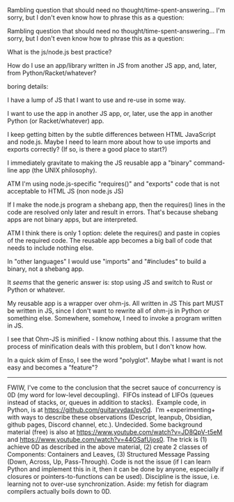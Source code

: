 Rambling question that should need no thought/time-spent-answering...  I'm sorry, but I don't even know how to phrase this as a question:


Rambling question that should need no thought/time-spent-answering...  I'm sorry, but I don't even know how to phrase this as a question:

What is the js/node.js best practice?

How do I use an app/library written in JS from another JS app, and, later, from Python/Racket/whatever?

boring details:

I have a lump of JS that I want to use and re-use in some way.

I want to use the app in another JS app, or, later, use the app in another Python (or Racket/whatever) app.

I keep getting bitten by the subtle differences between HTML JavaScript and node.js.  Maybe I need to learn more about how to use imports and exports correctly?  (If so, is there a good place to start?)

I immediately gravitate to making the JS reusable app a "binary" command-line app (the UNIX philosophy).

ATM I'm using node.js-specific "requires()" and "exports" code that is not acceptable to HTML JS (non node.js JS)

If I make the node.js program a shebang app, then the requires() lines in the code are resolved only later and result in errors.  That's because shebang apps are not binary apps, but are interpreted.

ATM I think there is only 1 option: delete the requires() and paste in copies of the required code.  The reusable app becomes a big ball of code that needs to include nothing else.

In "other languages" I would use "imports" and "#includes" to build a binary, not a shebang app.


It *seems* that the generic answer is: stop using JS and switch to Rust or Python or whatever.

My reusable app is a wrapper over ohm-js.  All written in JS  This part MUST be written in JS, since I don't want to rewrite all of ohm-js in Python or something else.  Somewhere, somehow, I need to invoke a program written in JS.


I see that Ohm-JS is minified - I know nothing about this.  I assume that the process of minification deals with this problem, but I don't know how.

In a quick skim of Enso, I see the word "polyglot".  Maybe what I want is not easy and becomes a "feature"? 

---

FWIW, I've come to the conclusion that the secret sauce of concurrency is 0D (my word for low-level decoupling).  FIFOs instead of LIFOs (queues instead of stacks, or, queues in addition to stacks).  Example code, in Python, is at https://github.com/guitarvydas/py0d.  I'm +experimenting+ with ways to describe these observations (Descript, leanpub, Obsidian, github pages, Discord channel, etc.). Undecided. Some background material (free) is also at https://www.youtube.com/watch?v=JD8QpV-t5eM and https://www.youtube.com/watch?v=44OSafUjos0.  The trick is (1) achieve 0D as described in the above material, (2) create 2 classes of Components: Containers and Leaves, (3) Structured Message Passing (Down, Across, Up, Pass-Through).  Code is not the issue (if I can learn Python and implement this in it, then it can be done by anyone, especially if closures or pointers-to-functions can be used).  Discipline is the issue, i.e. learning not to over-use synchronization.  Aside: my fetish for diagram compilers actually boils down to 0D.